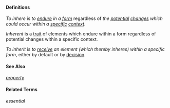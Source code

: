 #### Definitions

*To inhere* is *to [endure](https://github.com/gcassel/Modular-Organization-Terminology/blob/master/terms/endure.md) in a [form](https://github.com/gcassel/Modular-Organization-Terminology/blob/master/terms/form.md)* regardless of *the [potential](https://github.com/gcassel/Modular-Organization-Terminology/blob/master/terms/potential.md) [changes](https://github.com/gcassel/Modular-Organization-Terminology/blob/master/terms/change.md) which could occur within a [specific](https://github.com/gcassel/Modular-Organization-Terminology/blob/master/terms/specific.md) [context](https://github.com/gcassel/Modular-Organization-Terminology/blob/master/terms/context.md)*.

*Inherent* is a [trait](https://github.com/gcassel/Modular-Organization-Terminology/blob/master/terms/trait.md) of elements which endure within a form regardless of potential changes within a specific context.

*To inherit* is *to [receive](https://github.com/gcassel/Modular-Organization-Terminology/blob/master/terms/receive.md) an element (which thereby inheres) within a specific form*, either by default or by [decision](https://github.com/gcassel/Modular-Organization-Terminology/blob/master/terms/decide.md).

#### See Also
*[property](https://github.com/gcassel/Modular-Organization-Terminology/blob/master/terms/property.md)*

#### Related Terms
*essential*


